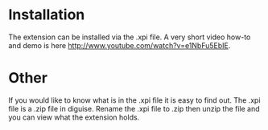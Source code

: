 # Installation
The extension can be installed via the .xpi file. A very short video how-to and demo is here http://www.youtube.com/watch?v=e1NbFu5EbIE.

# Other
If you would like to know what is in the .xpi file it is easy to find out. The .xpi file is a .zip file in diguise. Rename the .xpi file to .zip then unzip the file and you can view what the extension holds.
